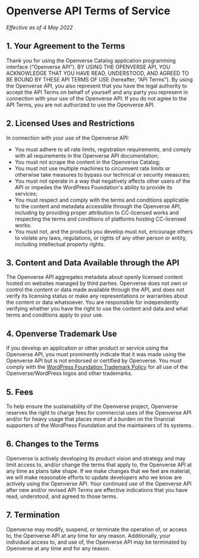 # Openverse API Terms of Service

_Effective as of 4 May 2022_

## 1. Your Agreement to the Terms

Thank you for using the Openverse Catalog application programming interface (“Openverse API”).
BY USING THE OPENVERSE API, YOU ACKNOWLEDGE THAT YOU HAVE READ, UNDERSTOOD, AND AGREED TO BE BOUND BY THESE API TERMS OF USE (hereafter, “API Terms”).
By using the Openverse API, you also represent that you have the legal authority to accept the API Terms on behalf of yourself and any party you represent in connection with your use of the Openverse API.
If you do not agree to the API Terms, you are not authorized to use the Openverse API.

## 2. Licensed Uses and Restrictions

In connection with your use of the Openverse API:

  - You must adhere to all rate limits, registration requirements, and comply with all requirements in the Openverse API documentation;
  - You must not scrape the content in the Openverse Catalog;
  - You must not use multiple machines to circumvent rate limits or otherwise take measures to bypass our technical or security measures;
  - You must not operate in a way that negatively affects other users of the API or impedes the WordPress Foundation's ability to provide its services;
  - You must respect and comply with the terms and conditions applicable to the content and metadata accessible through the Openverse API, including by providing proper attribution to CC-licensed works and respecting the terms and conditions of platforms hosting CC-licensed works.
  - You must not, and the products you develop must not, encourage others to violate any laws, regulations, or rights of any other person or entity, including intellectual property rights.

## 3. Content and Data Available through the API

The Openverse API aggregates metadata about openly licensed content hosted on websites managed by third parties.
Openverse does not own or control the content or data made available through the API, and does not verify its licensing status or make any representations or warranties about the content or data whatsoever.
You are responsible for independently verifying whether you have the right to use the content and data and what terms and conditions apply to your use.

## 4. Openverse Trademark Use

If you develop an application or other product or service using the Openverse API, you must prominently indicate that it was made using the Openverse API but is not endorsed or certified by Openverse.
You must comply with the [WordPress Foundation Trademark Policy](https://wordpressfoundation.org/trademark-policy/) for all use of the Openverse/WordPress logos and other trademarks.

## 5. Fees

To help ensure the sustainability of the Openverse project, Openverse reserves the right to charge fees for commercial uses of the Openverse API and/or for heavy usage that places more of a burden on the financial supporters of the WordPress Foundation and the maintainers of its systems.

## 6. Changes to the Terms

Openverse is actively developing its product vision and strategy and may limit access to, and/or change the terms that apply to, the Openverse API at any time as plans take shape.
If we make changes that we feel are material, we will make reasonable efforts to update developers who we know are actively using the Openverse API.
Your continued use of the Openverse API after new and/or revised API Terms are effective indications that you have read, understood, and agreed to those terms.

## 7. Termination

Openverse may modify, suspend, or terminate the operation of, or access to, the Openverse API at any time for any reason.
Additionally, your individual access to, and use of, the Openverse API may be terminated by Openverse at any time and for any reason.
